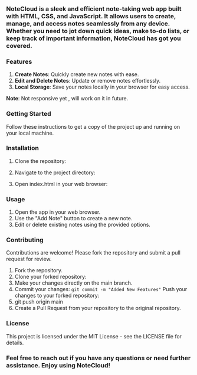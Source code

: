 ### NoteCloud is a sleek and efficient note-taking web app built with HTML, CSS, and JavaScript. It allows users to create, manage, and access notes seamlessly from any device. Whether you need to jot down quick ideas, make to-do lists, or keep track of important information, NoteCloud has got you covered.

### Features 
1. **Create Notes**: Quickly create new notes with ease.
2. **Edit and Delete Notes**: Update or remove notes effortlessly.
3. **Local Storage**: Save your notes locally in your browser for easy access.

**Note**: Not responsive yet , will work on it in future.

### Getting Started
Follow these instructions to get a copy of the project up and running on your local machine.

### Installation
1. Clone the repository: <br>

2. Navigate to the project directory: <br>

3. Open index.html in your web browser: <br>

### Usage
1. Open the app in your web browser.
2. Use the "Add Note" button to create a new note.
3. Edit or delete existing notes using the provided options.

### Contributing
Contributions are welcome! Please fork the repository and submit a pull request for review.
1. Fork the repository.
2. Clone your forked repository:
3. Make your changes directly on the main branch.
4. Commit your changes: 
`git commit -m "Added New Features"`
Push your changes to your forked repository:
5. git push origin main
6. Create a Pull Request from your repository to the original repository.

### License
This project is licensed under the MIT License - see the LICENSE file for details.

### Feel free to reach out if you have any questions or need further assistance. Enjoy using NoteCloud!
